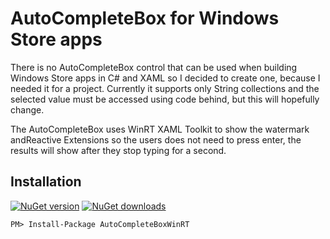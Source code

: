 # AutoCompleteBox for Windows Store apps

There is no AutoCompleteBox control that can be used when building Windows Store apps in C# and XAML so I decided to create one, because I needed it for a project. Currently it supports only String collections and the selected value must be accessed using code behind, but this will hopefully change. 

The AutoCompleteBox uses WinRT XAML Toolkit to show the watermark andReactive Extensions so the users does not need to press enter, the results will show after they stop typing for a second.

## Installation

[![NuGet version](http://img.shields.io/nuget/v/AutoCompleteBoxWinRT.svg?style=flat)](https://nuget.org/packages/AutoCompleteBoxWinRT)  [![NuGet downloads](http://img.shields.io/nuget/dt/AutoCompleteBoxWinRT.svg?style=flat)](https://nuget.org/packages/AutoCompleteBoxWinRT)

    PM> Install-Package AutoCompleteBoxWinRT
